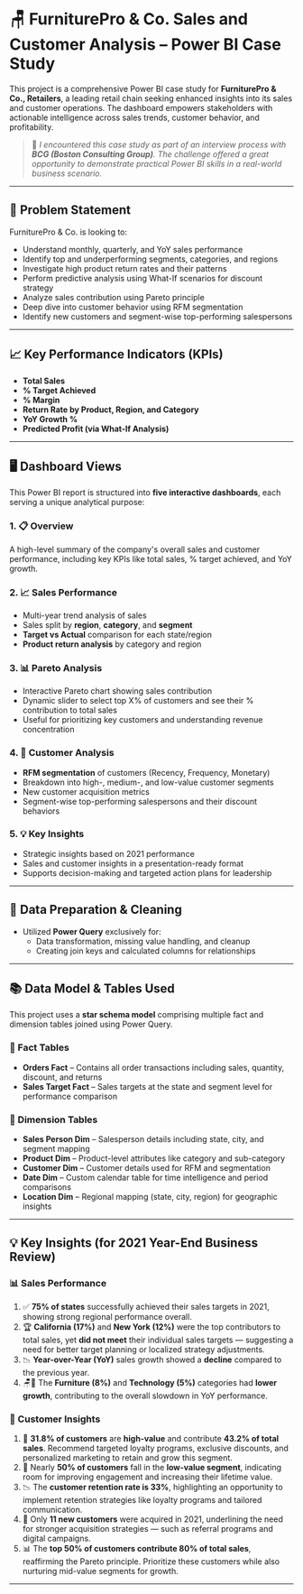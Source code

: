 # 🪑 FurniturePro & Co. Sales and Customer Analysis – Power BI Case Study

This project is a comprehensive Power BI case study for **FurniturePro & Co., Retailers**, a leading retail chain seeking enhanced insights into its sales and customer operations. The dashboard empowers stakeholders with actionable intelligence across sales trends, customer behavior, and profitability.

> 📝 *I encountered this case study as part of an interview process with **BCG (Boston Consulting Group)**. The challenge offered a great opportunity to demonstrate practical Power BI skills in a real-world business scenario.*

---

## 📌 Problem Statement

FurniturePro & Co. is looking to:

- Understand monthly, quarterly, and YoY sales performance
- Identify top and underperforming segments, categories, and regions
- Investigate high product return rates and their patterns
- Perform predictive analysis using What-If scenarios for discount strategy
- Analyze sales contribution using Pareto principle
- Deep dive into customer behavior using RFM segmentation
- Identify new customers and segment-wise top-performing salespersons

---

## 📈 Key Performance Indicators (KPIs)

-  **Total Sales** 
- **% Target Achieved**
- **% Margin** 
- **Return Rate by Product, Region, and Category**
- **YoY Growth %**
- **Predicted Profit (via What-If Analysis)**

---

## 🖥️ Dashboard Views

This Power BI report is structured into **five interactive dashboards**, each serving a unique analytical purpose:

### 1. 📋 Overview
A high-level summary of the company's overall sales and customer performance, including key KPIs like total sales, % target achieved, and YoY growth.


### 2. 📈 Sales Performance
- Multi-year trend analysis of sales
- Sales split by **region**, **category**, and **segment**
- **Target vs Actual** comparison for each state/region
- **Product return analysis** by category and region

### 3. 📊 Pareto Analysis
- Interactive Pareto chart showing sales contribution
- Dynamic slider to select top X% of customers and see their % contribution to total sales
- Useful for prioritizing key customers and understanding revenue concentration

### 4. 👥 Customer Analysis
- **RFM segmentation** of customers (Recency, Frequency, Monetary)
- Breakdown into high-, medium-, and low-value customer segments
- New customer acquisition metrics
- Segment-wise top-performing salespersons and their discount behaviors

### 5. 💡 Key Insights
- Strategic insights based on 2021 performance
- Sales and customer insights in a presentation-ready format
- Supports decision-making and targeted action plans for leadership

---

## 🧹 Data Preparation & Cleaning

- Utilized **Power Query** exclusively for:
  - Data transformation, missing value handling, and cleanup
  - Creating join keys and calculated columns for relationships

---
## 📚 Data Model & Tables Used

This project uses a **star schema model** comprising multiple fact and dimension tables joined using Power Query.

### 🧾 Fact Tables
- **Orders Fact** – Contains all order transactions including sales, quantity, discount, and returns  
- **Sales Target Fact** – Sales targets at the state and segment level for performance comparison  

### 📘 Dimension Tables
- **Sales Person Dim** – Salesperson details including state, city, and segment mapping  
- **Product Dim** – Product-level attributes like category and sub-category  
- **Customer Dim** – Customer details used for RFM and segmentation  
- **Date Dim** – Custom calendar table for time intelligence and period comparisons  
- **Location Dim** – Regional mapping (state, city, region) for geographic insights  

---
## 💡 Key Insights (for 2021 Year-End Business Review)

### 📊 Sales Performance

1. ✅ **75% of states** successfully achieved their sales targets in 2021, showing strong regional performance overall.  
2. 🏆 **California (17%)** and **New York (12%)** were the top contributors to total sales, yet **did not meet** their individual sales targets — suggesting a need for better target planning or localized strategy adjustments.  
3. 📉 **Year-over-Year (YoY)** sales growth showed a **decline** compared to the previous year.  
4. 🪑📱 The **Furniture (8%)** and **Technology (5%)** categories had **lower growth**, contributing to the overall slowdown in YoY performance.

### 👥 Customer Insights

1. 💎 **31.8% of customers** are **high-value** and contribute **43.2% of total sales**. Recommend targeted loyalty programs, exclusive discounts, and personalized marketing to retain and grow this segment.  
2. 🚨 Nearly **50% of customers** fall in the **low-value segment**, indicating room for improving engagement and increasing their lifetime value.  
3. 📉 The **customer retention rate is 33%**, highlighting an opportunity to implement retention strategies like loyalty programs and tailored communication.  
4. 👶 Only **11 new customers** were acquired in 2021, underlining the need for stronger acquisition strategies — such as referral programs and digital campaigns.  
5. 📊 The **top 50% of customers contribute 80% of total sales**, reaffirming the Pareto principle. Prioritize these customers while also nurturing mid-value segments for growth.

---

